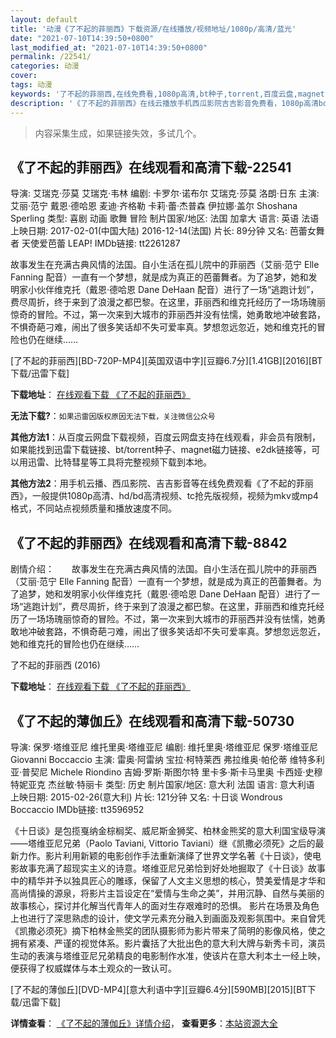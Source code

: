 ```yaml
---
layout: default
title: '动漫《了不起的菲丽西》下载资源/在线播放/视频地址/1080p/高清/蓝光'
date: "2021-07-10T14:39:50+0800"
last_modified_at: "2021-07-10T14:39:50+0800"
permalink: /22541/
categories: 动漫
cover:
tags: 动漫
keywords: '了不起的菲丽西,在线免费看,1080p高清,bt种子,torrent,百度云盘,magnet,磁力链,迅雷下载资源'
description: '《了不起的菲丽西》在线云播放手机西瓜影院吉吉影音免费看，1080p高清bd/hd未删减完整版和tc抢先枪版，mkv/mp4格式，附带bt/torrent种子、magnet/磁力链、百度云盘、网盘资源迅雷下载链接'
---
```


>内容采集生成，如果链接失效，多试几个。


## 《了不起的菲丽西》在线观看和高清下载-22541

导演: 艾瑞克·莎莫 艾瑞克·韦林 编剧: 卡罗尔·诺布尔 艾瑞克·莎莫 洛朗·日东 主演: 艾丽·范宁 戴恩·德哈恩 麦迪·齐格勒 卡莉·蕾·杰普森 伊拉娜·盖尔 Shoshana Sperling 类型: 喜剧 动画 歌舞 冒险 制片国家/地区: 法国 加拿大 语言: 英语 法语 上映日期: 2017-02-01(中国大陆) 2016-12-14(法国) 片长: 89分钟 又名: 芭蕾女舞者 天使爱芭蕾 LEAP! IMDb链接: tt2261287

故事发生在充满古典风情的法国。自小生活在孤儿院中的菲丽西（艾丽·范宁 Elle Fanning 配音）一直有一个梦想，就是成为真正的芭蕾舞者。为了追梦，她和发明家小伙伴维克托（戴恩·德哈恩 Dane DeHaan 配音）进行了一场“逃跑计划”，费尽周折，终于来到了浪漫之都巴黎。在这里，菲丽西和维克托经历了一场场瑰丽惊奇的冒险。不过，第一次来到大城市的菲丽西并没有怯懦，她勇敢地冲破套路，不惧奇葩刁难，闹出了很多笑话却不失可爱率真。梦想忽远忽近，她和维克托的冒险也仍在继续……


[了不起的菲丽西][BD-720P-MP4][英国双语中字][豆瓣6.7分][1.41GB][2016][BT下载/迅雷下载]

**下载地址**： [在线观看下载 《了不起的菲丽西》](https://www.btdx8.com/torrent/ballerina_2016.html) 


**无法下载?**：`如果迅雷因版权原因无法下载，关注微信公众号 `

**其他方法1**：从百度云网盘下载视频，百度云网盘支持在线观看，非会员有限制，如果能找到迅雷下载链接、bt/torrent种子、magnet磁力链接、e2dk链接等，可以用迅雷、比特彗星等工具将完整视频下载到本地。

**其他方法2**：用手机云播、西瓜影院、吉吉影音等在线免费观看《了不起的菲丽西》，一般提供1080p高清、hd/bd高清视频、tc抢先版视频，视频为mkv或mp4格式，不同站点视频质量和播放速度不同。


## 《了不起的菲丽西》在线观看和高清下载-8842

剧情介绍：　　故事发生在充满古典风情的法国。自小生活在孤儿院中的菲丽西（艾丽·范宁 Elle Fanning 配音）一直有一个梦想，就是成为真正的芭蕾舞者。为了追梦，她和发明家小伙伴维克托（戴恩·德哈恩 Dane DeHaan 配音）进行了一场“逃跑计划”，费尽周折，终于来到了浪漫之都巴黎。在这里，菲丽西和维克托经历了一场场瑰丽惊奇的冒险。不过，第一次来到大城市的菲丽西并没有怯懦，她勇敢地冲破套路，不惧奇葩刁难，闹出了很多笑话却不失可爱率真。梦想忽远忽近，她和维克托的冒险也仍在继续……


了不起的菲丽西 (2016)

**下载地址**： [在线观看下载 《了不起的菲丽西》](https://www.btbtdy.me/btdy/dy10378.html) 


## 《了不起的薄伽丘》在线观看和高清下载-50730

导演: 保罗·塔维亚尼 维托里奥·塔维亚尼 编剧: 维托里奥·塔维亚尼 保罗·塔维亚尼 Giovanni Boccaccio 主演: 雷奥·阿雷纳 宝拉·柯特莱西 弗拉维奥·帕伦蒂 维特多利亚·普契尼 Michele Riondino 吉姆·罗斯·斯图尔特 里卡多·斯卡马里奥 卡西娅·史穆特妮亚克 杰丝敏·特丽卡 类型: 历史 制片国家/地区: 意大利 法国 语言: 意大利语 上映日期: 2015-02-26(意大利) 片长: 121分钟 又名: 十日谈 Wondrous Boccaccio IMDb链接: tt3596952

《十日谈》是包揽戛纳金棕榈奖、威尼斯金狮奖、柏林金熊奖的意大利国宝级导演——塔维亚尼兄弟（Paolo Taviani, Vittorio Taviani）继《凯撒必须死》之后的最新力作。影片利用新颖的电影创作手法重新演绎了世界文学名著《十日谈》，使电影故事充满了超现实主义的诗意。塔维亚尼兄弟恰到好处地掘取了《十日谈》故事中的精华并予以独具匠心的雕琢，保留了人文主义思想的核心，赞美爱情是才华和高尚情操的源泉，将影片主旨设定在“爱情与生命之美”，并用沉静、自然与美丽的故事核心，探讨并化解当代青年人的面对生存艰难时的恐惧。 影片在场景及角色上也进行了深思熟虑的设计，使文学元素充分融入到画面及观影氛围中。来自曾凭《凯撒必须死》摘下柏林金熊奖的团队摄影师为影片带来了简明的影像风格，使之拥有紧凑、严谨的视觉体系。影片囊括了大批出色的意大利大牌与新秀卡司，演员生动的表演与塔维亚尼兄弟精良的电影制作水准，使该片在意大利本土一经上映，便获得了权威媒体与本土观众的一致认可。


[了不起的薄伽丘][DVD-MP4][意大利语中字][豆瓣6.4分][590MB][2015][BT下载/迅雷下载]

**详情查看**： [《了不起的薄伽丘》详情介绍](/movie/50730/)， **查看更多**：[本站资源大全](/movie/t/all/)

